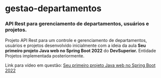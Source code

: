 # gestao-departamentos
### API Rest para gerenciamento de departamentos, usuários e projetos.

Projeto API Rest para um controle e gerenciamento de departamentos, usuários e projetos 
desenvolvido inicialmente com a ideia da aula **Seu primeiro projeto Java web no Spring Boot 2022** do **DevSuperior.**
Entidade Projetos implementada posteriormente.

Link para vídeo em questão:
[Seu primeiro projeto Java web no Spring Boot 2022](https://www.youtube.com/watch?v=D4frmIHAxEY)

